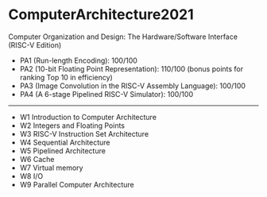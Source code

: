 # ComputerArchitecture2021  

Computer Organization and Design: The Hardware/Software Interface (RISC-V Edition)  

- PA1 (Run-length Encoding): 100/100   
- PA2 (10-bit Floating Point Representation): 110/100 (bonus points for ranking Top 10 in efficiency)  
- PA3 (Image Convolution in the RISC-V Assembly Language): 100/100  
- PA4 (A 6-stage Pipelined RISC-V Simulator): 100/100

---

- W1 Introduction to Computer Architecture  
- W2 Integers and Floating Points  
- W3 RISC-V Instruction Set Architecture  
- W4 Sequential Architecture  
- W5 Pipelined Architecture  
- W6 Cache  
- W7 Virtual memory  
- W8 I/O  
- W9 Parallel Computer Architecture
